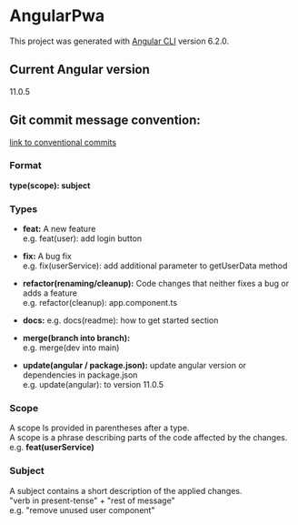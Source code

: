 # AngularPwa

This project was generated with [Angular CLI](https://github.com/angular/angular-cli) version 6.2.0.

## Current Angular version

11.0.5

## Git commit message convention:

[link to conventional commits](https://www.conventionalcommits.org/en/v1.0.0/)

### Format

**type(scope): subject**

### Types

- **feat:** A new feature  
  e.g. feat(user): add login button

- **fix:** A bug fix  
  e.g. fix(userService): add additional parameter to getUserData method
- **refactor(renaming/cleanup):** Code changes that neither fixes a bug or adds a feature  
  e.g. refactor(cleanup): app.component.ts
- **docs:**
  e.g. docs(readme): how to get started section
- **merge(branch into branch):**  
  e.g. merge(dev into main)
- **update(angular / package.json):** update angular version or dependencies in package.json  
  e.g. update(angular): to version 11.0.5

### Scope

A scope Is provided in parentheses after a type.  
A scope is a phrase describing parts of the code affected by the changes.  
e.g. **feat(userService)**

### Subject

A subject contains a short description of the applied changes.  
"verb in present-tense" + "rest of message"  
e.g. "remove unused user component"
